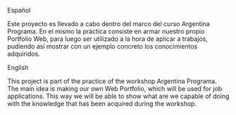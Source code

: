 
Español

Este proyecto es llevado a cabo dentro del marco del curso Argentina Programa. En el mismo la práctica consiste en 
armar nuestro propio Portfolio Web, para luego ser utilizado a la hora de aplicar a trabajos, pudiendo así mostrar
con un ejemplo concreto los conocimientos adquiridos. 

English

This project is part of the practice of the workshop Argentina Programa. The main idea is making
our own Web Portfolio, which will be used for job applications. This way we will be able to show 
what are we capable of doing with the knowledge that has been acquired during the workshop.